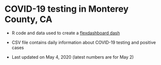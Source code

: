 # COVID-19 testing in Monterey County, CA

* R code and data used to create a [flexdashboard dash](https://www.jackjleescience.com/dataviz/covid19_mry.html)

* CSV file contains daily information about COVID-19 testing and positive cases

* Last updated on May 4, 2020 (latest numbers are for May 2)
